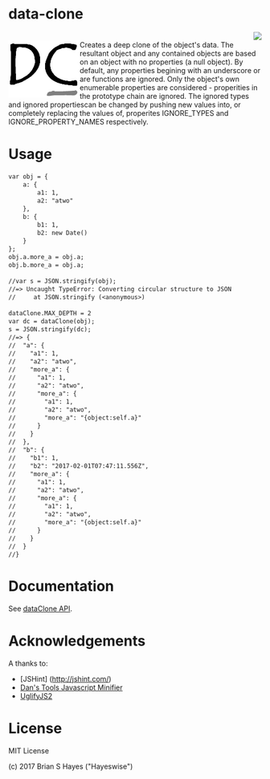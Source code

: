 # data-clone
<a href="hhttps://github.com/hayeswise/data-clone/blob/master/LICENSE"><img align="right" src="https://img.shields.io/badge/license-MIT-blue.svg"></a><br/>
<img align="left" src="https://github.com/hayeswise/data-clone/raw/master/docs/data-clone-logo.png"/> Creates a deep clone of the object's data.  The resultant object and any contained objects are based on an object 
with no properties (a null object).  By default, any properties begining with an underscore or are functions are 
ignored. Only the object's own enumerable properties are considered - properities in the prototype chain are ignored.
The ignored types and ignored propertiescan be changed by pushing new values into, or completely replacing the values
of, properites IGNORE_TYPES and IGNORE_PROPERTY_NAMES respectively.

# Usage
```
var obj = {
	a: {
		a1: 1,
		a2: "atwo"
	},
	b: {
		b1: 1,
		b2: new Date()
	}
};
obj.a.more_a = obj.a;
obj.b.more_a = obj.a;

//var s = JSON.stringify(obj);
//=> Uncaught TypeError: Converting circular structure to JSON
//     at JSON.stringify (<anonymous>)

dataClone.MAX_DEPTH = 2
var dc = dataClone(obj);
s = JSON.stringify(dc);
//=> {
//  "a": {
//    "a1": 1,
//    "a2": "atwo",
//    "more_a": {
//      "a1": 1,
//      "a2": "atwo",
//      "more_a": {
//        "a1": 1,
//        "a2": "atwo",
//        "more_a": "{object:self.a}"
//      }
//    }
//  },
//  "b": {
//    "b1": 1,
//    "b2": "2017-02-01T07:47:11.556Z",
//    "more_a": {
//      "a1": 1,
//      "a2": "atwo",
//      "more_a": {
//        "a1": 1,
//        "a2": "atwo",
//        "more_a": "{object:self.a}"
//      }
//    }
//  }
//}
```

# Documentation
See [dataClone API](https://github.com/hayeswise/data-clone/blob/master/docs/wise-dataClone.md).

# Acknowledgements
A thanks to:
* [JSHint] (http://jshint.com/)
* [Dan's Tools Javascript Minifier](http://www.danstools.com/javascript-minify/)
* [UglifyJS2](https://github.com/mishoo/UglifyJS2)

# License
MIT License

(c) 2017 Brian S Hayes ("Hayeswise")
